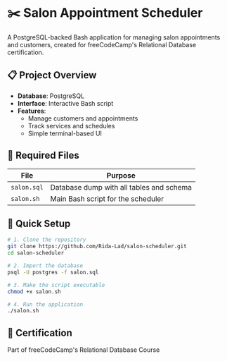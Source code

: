 # ✂️ Salon Appointment Scheduler

A PostgreSQL-backed Bash application for managing salon appointments and customers, created for freeCodeCamp's Relational Database certification.

## 📋 Project Overview
- **Database**: PostgreSQL
- **Interface**: Interactive Bash script
- **Features**:
  - Manage customers and appointments
  - Track services and schedules
  - Simple terminal-based UI

## 📂 Required Files
| File | Purpose |
|------|---------|
| `salon.sql` | Database dump with all tables and schema |
| `salon.sh` | Main Bash script for the scheduler |

## 🚀 Quick Setup
```bash
# 1. Clone the repository
git clone https://github.com/Rida-Lad/salon-scheduler.git
cd salon-scheduler

# 2. Import the database
psql -U postgres -f salon.sql

# 3. Make the script executable
chmod +x salon.sh

# 4. Run the application
./salon.sh
```

## 📜 Certification
Part of freeCodeCamp's Relational Database Course
